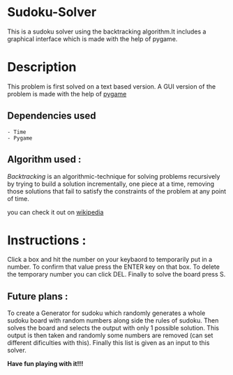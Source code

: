 # Sudoku-Solver

This is a sudoku solver using the backtracking algorithm.It includes a graphical interface which is made with the help of pygame.

# Description

This problem is first solved on a text based version.
A GUI version of the problem is made with the help of [pygame](https://pypi.org/project/pygame/)

## Dependencies used

    - Time
    - Pygame

## Algorithm used :
*Backtracking* is an algorithmic-technique for solving problems recursively by trying to build a solution incrementally, one piece at a time, removing those solutions that fail to satisfy the constraints of the problem at any point of time.

you can check it out on [wikipedia](https://en.wikipedia.org/wiki/Backtracking)

# Instructions :

Click a box and hit the number on your keybaord to temporarily put in a number. To confirm that value press the ENTER key on that box. To delete the temporary number you can click DEL. Finally to solve the board press S.

## Future plans :

To create a Generator for sudoku which randomly generates a whole sudoku board with random numbers along side the rules of sudoku.
Then solves the board and selects the output with only 1 possible solution.
This output is then taken and randomly some numbers are removed (can set different dificulties with this).
Finally this list is given as an input to this solver.


**Have fun playing with it!!!**
